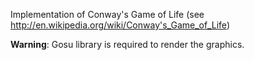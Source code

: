 Implementation of Conway's Game of Life (see http://en.wikipedia.org/wiki/Conway's_Game_of_Life)

**Warning**: Gosu library is required to render the graphics.
